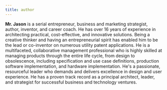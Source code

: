 ```yaml
---
title: author
---
```


**Mr. Jason** is a serial entrepreneur, business and marketing strategist, author, inventor, and career coach. He has over 16 years of experience in architecting practical, cost-effective, and innovative solutions. Being a creative thinker and having an entrepreneurial spirit has enabled him to be the lead or co-inventor on numerous utility patent applications. He is a multifaceted, collaborative management professional who is highly skilled at managing products through the entire life cycle, from design to obsolescence, including specification and use case definitions, production software implementation, and hardware implementation. He's a passionate, resourceful leader who demands and delivers excellence in design and user experience. He has a proven track record as a principal architect, leader, and strategist for successful business and technology ventures.
